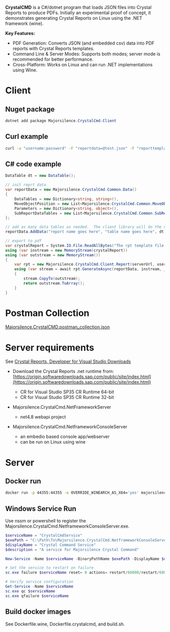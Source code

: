 
**CrystalCMD** is a C#/dotnet program that loads JSON files into Crystal Reports to produce PDFs. Initially an experimental proof of concept, it demonstrates generating Crystal Reports on Linux using the .NET framework (wine).

**Key Features:**

- PDF Generation: Converts JSON (and embedded csv) data into PDF reports with Crystal Reports templates.
- Command Line & Server Modes: Supports both modes; server mode is recommended for better performance.
- Cross-Platform: Works on Linux and can run .NET implementations using Wine.

# Client

## Nuget package
```powershell
dotnet add package Majorsilence.CrystalCmd.Client
```

## Curl example

```bash
curl -u "username:password" -F "reportdata=@test.json" -F "reporttemplate=@the_dataset_report.rpt" http://127.0.0.1:4321/export --output testout.pdf
```

## C# code example
```cs
DataTable dt = new DataTable();

// init reprt data
var reportData = new Majorsilence.CrystalCmd.Common.Data()
{
    DataTables = new Dictionary<string, string>(),
    MoveObjectPosition = new List<Majorsilence.CrystalCmd.Common.MoveObjects>(),
    Parameters = new Dictionary<string, object>(),
    SubReportDataTables = new List<Majorsilence.CrystalCmd.Common.SubReports>()
};

// add as many data tables as needed.  The client library will do the necessary conversions to json/csv.
reportData.AddData("report name goes here", "table name goes here", dt);

// export to pdf
var crystalReport = System.IO.File.ReadAllBytes("The rpt template file path goes here");
using (var instream = new MemoryStream(crystalReport))
using (var outstream = new MemoryStream())
{
    var rpt = new Majorsilence.CrystalCmd.Client.Report(serverUrl, username: "The server username goes here", password: "The server password goes here");
    using (var stream = await rpt.GenerateAsync(reportData, instream, _httpClient))
    {
        stream.CopyTo(outstream);
        return outstream.ToArray();
    }
}
```

# Postman Collection

[Majorsilence.CrystalCMD.postman_collection.json](https://github.com/majorsilence/CrystalCmd/blob/main/Majorsilence.CrystalCMD.postman_collection.json)

# Server requirements

See [Crystal Reports, Developer for Visual Studio Downloads](https://help.sap.com/docs/SUPPORT_CONTENT/crystalreports/3354091173.html)

- Download the Crystal Reports .net runtime from: [https://origin.softwaredownloads.sap.com/public/site/index.html](https://origin.softwaredownloads.sap.com/public/site/index.html)
  - CR for Visual Studio SP35 CR Runtime 64-bit
  - CR for Visual Studio SP35 CR Runtime 32-bit

- Majorsilence.CrystalCmd.NetFrameworkServer
  - net4.8 webapi project
- Majorsilence.CrystalCmd.NetframeworkConsoleServer
  - an embedio based console app/webserver
  - can be run on Linux using wine

# Server

## Docker run
```bash
docker run -p 44355:44355 -e OVERRIDE_WINEARCH_AS_X64='yes' majorsilence/dotnet_framework_wine_crystalcmd:1.0.25-alpine
```

## Windows Service Run

Use nssm or powershell to register the Majorsilence.CrystalCmd.NetframeworkConsoleServer.exe.

```powershell
$serviceName = "CrystalCmdService"
$exePath = "C:\Path\To\Majorsilence.CrystalCmd.NetframeworkConsoleServer.exe"
$displayName = "Crystal Command Service"
$description = "A service for Majorsilence Crystal Command"

New-Service -Name $serviceName -BinaryPathName $exePath -DisplayName $displayName -Description $description -StartupType Automatic

# Set the service to restart on failure
sc.exe failure $serviceName reset= 0 actions= restart/60000/restart/60000/restart/60000

# Verify service configuration
Get-Service -Name $serviceName
sc.exe qc $serviceName
sc.exe qfailure $serviceName
```


## Build docker images

See Dockerfile.wine, Dockerfile.crystalcmd, and build.sh.



